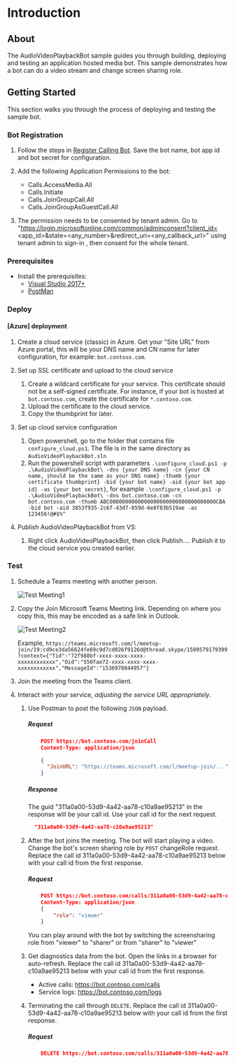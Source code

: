 # Introduction

## About

The AudioVideoPlaybackBot sample guides you through building, deploying and testing an application hosted media bot. This sample demonstrates how a bot can do a video stream and change screen sharing role.

## Getting Started

This section walks you through the process of deploying and testing the sample bot.

### Bot Registration

1. Follow the steps in [Register Calling Bot](https://microsoftgraph.github.io/microsoft-graph-comms-samples/docs/articles/calls/register-calling-bot.html). Save the bot name, bot app id and bot secret for configuration.

1. Add the following Application Permissions to the bot:

    * Calls.AccessMedia.All
    * Calls.Initiate
    * Calls.JoinGroupCall.All
    * Calls.JoinGroupAsGuestCall.All
   
1. The permission needs to be consented by tenant admin. Go to "https://login.microsoftonline.com/common/adminconsent?client_id=<app_id>&state=<any_number>&redirect_uri=<any_callback_url>" using tenant admin to sign-in , then consent for the whole tenant.

### Prerequisites

* Install the prerequisites:
    * [Visual Studio 2017+](https://visualstudio.microsoft.com/downloads/)
    * [PostMan](https://chrome.google.com/webstore/detail/postman/fhbjgbiflinjbdggehcddcbncdddomop)

### Deploy

#### [Azure] deployment

1. Create a cloud service (classic) in Azure. Get your "Site URL" from Azure portal, this will be your DNS name and CN name for later configuration, for example: `bot.contoso.com`.

1. Set up SSL certificate and upload to the cloud service
    1. Create a wildcard certificate for your service. This certificate should not be a self-signed certificate. For instance, if your bot is hosted at `bot.contoso.com`, create the certificate for `*.contoso.com`.
    2. Upload the certificate to the cloud service.
    3. Copy the thumbprint for later.

1. Set up cloud service configuration
    1. Open powershell, go to the folder that contains file `configure_cloud.ps1`. The file is in the same directory as `AudioVideoPlaybackBot.sln`
    2. Run the powershell script with parameters `.\configure_cloud.ps1 -p .\AudioVideoPlaybackBot\ -dns {your DNS name} -cn {your CN name, should be the same as your DNS name} -thumb {your certificate thumbprint} -bid {your bot name} -aid {your bot app id} -as {your bot secret}`, for example `.\configure_cloud.ps1 -p .\AudioVideoPlaybackBot\ -dns bot.contoso.com -cn bot.contoso.com -thumb ABC0000000000000000000000000000000000CBA -bid bot -aid 3853f935-2c6f-43d7-859d-6e8f83b519ae -as 123456!@#$%^`

1. Publish AudioVideoPlaybackBot from VS:
    1. Right click AudioVideoPlaybackBot, then click Publish.... Publish it to the cloud service you created earlier.

### Test

1. Schedule a Teams meeting with another person.

    ![Test Meeting1](Images/TestMeeting1.png)

1. Copy the Join Microsoft Teams Meeting link. Depending on where you copy this, this may be encoded as a safe link in Outlook.

    ![Test Meeting2](Images/TestMeeting2.png)

    Example, `https://teams.microsoft.com/l/meetup-join/19:cd9ce3da56624fe69c9d7cd026f9126d@thread.skype/1509579179399?context={"Tid":"72f988bf-xxxx-xxxx-xxxx-xxxxxxxxxxxx","Oid":"550fae72-xxxx-xxxx-xxxx-xxxxxxxxxxxx","MessageId":"1536978844957"}`

1. Join the meeting from the Teams client.

1. Interact with your service, _adjusting the service URL appropriately_.
    1. Use Postman to post the following `JSON` payload.

        ##### Request
        ```json
            POST https://bot.contoso.com/joinCall
            Content-Type: application/json

            {
              "JoinURL": "https://teams.microsoft.com/l/meetup-join/...",
            }
        ```

        ##### Response
        The guid "311a0a00-53d9-4a42-aa78-c10a9ae95213" in the response will be your call id. Use your call id for the next request.
        ```json
          "311a0a00-53d9-4a42-aa78-c10a9ae95213"
        ```

    1. After the bot joins the meeting. The bot will start playing a video. Change the bot's screen sharing role by `POST` changeRole request. Replace the call id 311a0a00-53d9-4a42-aa78-c10a9ae95213 below with your call id from the first response.

        ##### Request
        ```json
            POST https://bot.contoso.com/calls/311a0a00-53d9-4a42-aa78-c10a9ae95213/changeRole
            Content-Type: application/json
            {
	            "role": "viewer"
            }
        ```
        You can play around with the bot by switching the screensharing role from "viewer" to "sharer" or from "sharer" to "viewer"

    1. Get diagnostics data from the bot. Open the links in a browser for auto-refresh. Replace the call id 311a0a00-53d9-4a42-aa78-c10a9ae95213 below with your call id from the first response.
       * Active calls: https://bot.contoso.com/calls
       * Service logs: https://bot.contoso.com/logs

    1. Terminating the call through `DELETE`. Replace the call id 311a0a00-53d9-4a42-aa78-c10a9ae95213 below with your call id from the first response.

        ##### Request
        ```json
            DELETE https://bot.contoso.com/calls/311a0a00-53d9-4a42-aa78-c10a9ae95213
        ```
